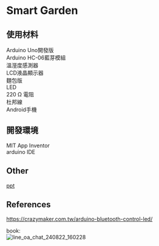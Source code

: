 # Smart Garden

## 使用材料
Arduino Uno開發版  
Arduino HC-06藍芽模組  
溫溼度感測器  
LCD液晶顯示器  
麵包版  
LED   
220 Ω 電阻  
杜邦線  
Android手機

## 開發環境
MIT App Inventor  
arduino IDE

## Other
[ppt](https://www.canva.com/design/DAGOigyLLKY/ekCIMSSB4mfq-LLz_xcpMQ/view?utm_content=DAGOigyLLKY&utm_campaign=designshare&utm_medium=link&utm_source=editor)

## References
https://crazymaker.com.tw/arduino-bluetooth-control-led/  
  
book:  
![line_oa_chat_240822_160228](https://github.com/user-attachments/assets/60b0509c-7fb6-49d6-8b19-4214cbc818db)
